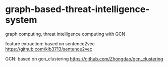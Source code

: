 # graph-based-threat-intelligence-system
graph computing, threat intelligence computing with GCN

feature extraction: based on sentence2vec https://github.com/klb3713/sentence2vec

GCN: based on gcn_clustering https://github.com/Zhongdao/gcn_clustering

